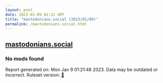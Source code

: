 ```yaml
---
layout: post
date: 2023-01-09 01:21 GMT
title: "mastodonians.social (2023/01/09)"
permalink: /mastodonians-social.html
---
```



## [mastodonians.social](https://mastodonians.social)

### No mods found

Report generated on: Mon Jan  9 01:21:48 2023. Data may be outdated or incorrect.
Ruleset version: [🏀](/version-basketball)
